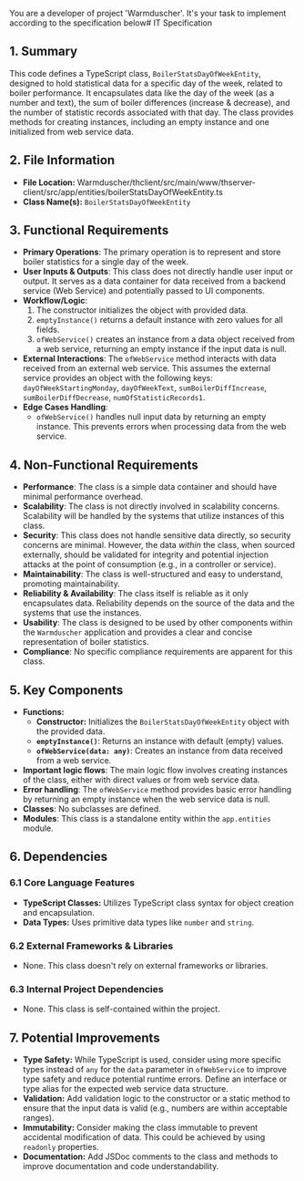 You are a developer of project 'Warmduscher'. It's your task to implement according to the specification below# IT Specification

## 1. Summary
This code defines a TypeScript class, `BoilerStatsDayOfWeekEntity`, designed to hold statistical data for a specific day of the week, related to boiler performance. It encapsulates data like the day of the week (as a number and text), the sum of boiler differences (increase & decrease), and the number of statistic records associated with that day. The class provides methods for creating instances, including an empty instance and one initialized from web service data.

## 2. File Information
- **File Location:** Warmduscher/thclient/src/main/www/thserver-client/src/app/entities/boilerStatsDayOfWeekEntity.ts
- **Class Name(s):** `BoilerStatsDayOfWeekEntity`

## 3. Functional Requirements
- **Primary Operations**: The primary operation is to represent and store boiler statistics for a single day of the week.
- **User Inputs & Outputs**: This class does not directly handle user input or output.  It serves as a data container for data received from a backend service (Web Service) and potentially passed to UI components.
- **Workflow/Logic**:
    1. The constructor initializes the object with provided data.
    2. `emptyInstance()` returns a default instance with zero values for all fields.
    3. `ofWebService()` creates an instance from a data object received from a web service, returning an empty instance if the input data is null.
- **External Interactions**: The `ofWebService` method interacts with data received from an external web service. This assumes the external service provides an object with the following keys: `dayOfWeekStartingMonday`, `dayOfWeekText`, `sumBoilerDiffIncrease`, `sumBoilerDiffDecrease`, `numOfStatisticRecords1`.
- **Edge Cases Handling**:
    - `ofWebService()` handles null input data by returning an empty instance. This prevents errors when processing data from the web service.

## 4. Non-Functional Requirements
- **Performance**: The class is a simple data container and should have minimal performance overhead.
- **Scalability**: The class is not directly involved in scalability concerns. Scalability will be handled by the systems that utilize instances of this class.
- **Security**: This class does not handle sensitive data directly, so security concerns are minimal. However, the data *within* the class, when sourced externally, should be validated for integrity and potential injection attacks at the point of consumption (e.g., in a controller or service).
- **Maintainability**: The class is well-structured and easy to understand, promoting maintainability.
- **Reliability & Availability**: The class itself is reliable as it only encapsulates data. Reliability depends on the source of the data and the systems that use the instances.
- **Usability**: The class is designed to be used by other components within the `Warmduscher` application and provides a clear and concise representation of boiler statistics.
- **Compliance**: No specific compliance requirements are apparent for this class.

## 5. Key Components
- **Functions:**
    - **Constructor:** Initializes the `BoilerStatsDayOfWeekEntity` object with the provided data.
    - **`emptyInstance()`**: Returns an instance with default (empty) values.
    - **`ofWebService(data: any)`**: Creates an instance from data received from a web service.
- **Important logic flows**: The main logic flow involves creating instances of the class, either with direct values or from web service data.
- **Error handling**: The `ofWebService` method provides basic error handling by returning an empty instance when the web service data is null.
- **Classes**:  No subclasses are defined.
- **Modules**: This class is a standalone entity within the `app.entities` module.

## 6. Dependencies

### 6.1 Core Language Features
- **TypeScript Classes:** Utilizes TypeScript class syntax for object creation and encapsulation.
- **Data Types:** Uses primitive data types like `number` and `string`.

### 6.2 External Frameworks & Libraries
- None. This class doesn't rely on external frameworks or libraries.

### 6.3 Internal Project Dependencies
- None. This class is self-contained within the project.

## 7. Potential Improvements
- **Type Safety:** While TypeScript is used, consider using more specific types instead of `any` for the `data` parameter in `ofWebService` to improve type safety and reduce potential runtime errors. Define an interface or type alias for the expected web service data structure.
- **Validation:** Add validation logic to the constructor or a static method to ensure that the input data is valid (e.g., numbers are within acceptable ranges).
- **Immutability:** Consider making the class immutable to prevent accidental modification of data.  This could be achieved by using `readonly` properties.
- **Documentation:** Add JSDoc comments to the class and methods to improve documentation and code understandability.